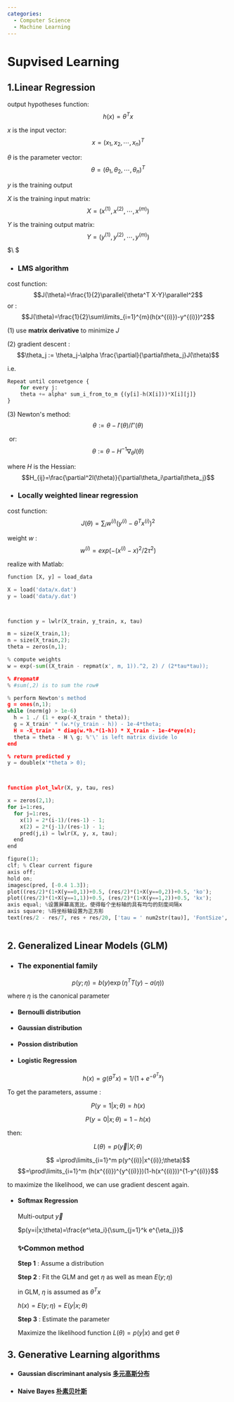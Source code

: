 ```yaml
---
categories: 
  - Computer Science
  - Machine Learning
---
```

# Supvised Learning

## 1.Linear Regression

output hypotheses function:	$$h(x)= \theta^Tx$$

$x$  is the input vector: $$x=(x_1,x_2,\cdots,x_n)^T$$

$\theta$  is the parameter vector:	$$\theta=(\theta_1,\theta_2,\cdots,\theta_n)^T$$

$y$  is the training output 

$X$ is the training input matrix:   $$X= (x^{(1)},x^{(2)},\cdots,x^{(m)})$$

$Y$ is the training output matrix:	$$Y=(y^{(1)},y^{(2)},\cdots,y^{(m)})$$

$\\ $ 

- ### LMS algorithm 

cost function:	$$J(\theta)=\frac{1}{2}\parallel{\theta^T X-Y}\parallel^2$$
 or : $$J(\theta)=\frac{1}{2}\sum\limits_{i=1}^{m}(h(x^{(i)})-y^{(i)})^2$$

(1) use **matrix derivative** to minimize $J$	 

(2) gradient descent :	$$\theta_j := \theta_j-\alpha \frac{\partial}{\partial\theta_j}J(\theta)$$

 <!--more-->

i.e. 

```python
Repeat until convetgence {
 	for every j:
  	theta += alpha* sum_i_from_to_m {(y[i]-h(X[i]))*X[i][j]}
}
```

 

(3) Newton's method:	
								 $$\theta:=\theta-{l'(\theta)}/{l''(\theta)}$$

​				 or:	$$\theta:=\theta-H^{-1}\nabla_\theta l(\theta)$$ 

where $H$ is the Hessian: $$H_{ij}=\frac{\partial^2l(\theta)}{\partial\theta_i\partial\theta_j}$$





- ### Locally weighted linear regression

cost function:   $$J(\theta)=\sum_i w^{(i)}(y^{(i)}-\theta^T x^{(i)})^2$$

weight $w$ :  	$$w^{(i)}=exp(-(x^{(i)}-x)^2/2\tau^2)$$



realize with Matlab:

```python
function [X, y] = load_data

X = load('data/x.dat')
y = load('data/y.dat')



function y = lwlr(X_train, y_train, x, tau)

m = size(X_train,1);
n = size(X_train,2);
theta = zeros(n,1);

% compute weights
w = exp(-sum((X_train - repmat(x', m, 1)).^2, 2) / (2*tau*tau));

% #repmat# 
% #sum(,2) is to sum the row#

% perform Newton's method
g = ones(n,1);
while (norm(g) > 1e-6)
  h = 1 ./ (1 + exp(-X_train * theta));
  g = X_train' * (w.*(y_train - h)) - 1e-4*theta;
  H = -X_train' * diag(w.*h.*(1-h)) * X_train - 1e-4*eye(n);
  theta = theta - H \ g; %'\' is left matrix divide lo
end

% return predicted y
y = double(x'*theta > 0);



function plot_lwlr(X, y, tau, res)

x = zeros(2,1);
for i=1:res,
  for j=1:res,
    x(1) = 2*(i-1)/(res-1) - 1;
    x(2) = 2*(j-1)/(res-1) - 1;
    pred(j,i) = lwlr(X, y, x, tau);
  end
end

figure(1);
clf; % Clear current figure
axis off;
hold on;
imagesc(pred, [-0.4 1.3]);
plot((res/2)*(1+X(y==0,1))+0.5, (res/2)*(1+X(y==0,2))+0.5, 'ko');
plot((res/2)*(1+X(y==1,1))+0.5, (res/2)*(1+X(y==1,2))+0.5, 'kx');
axis equal; %设置屏幕高宽比，使得每个坐标轴的具有均匀的刻度间隔x
axis square; %将坐标轴设置为正方形
text(res/2 - res/7, res + res/20, ['tau = ' num2str(tau)], 'FontSize', 18);



```



## 2. Generalized Linear Models (GLM)

- ### The exponential family

$$p(y;\eta)=b(y)\exp(\eta^T T(y)-a(\eta))$$

  where $\eta$  is the canonical parameter

- #### Bernoulli distribution

- #### Gaussian distribution

- #### Possion distribution

- #### Logistic Regression

  $$h(x)=g(\theta^T x)=1/(1+e^{-\theta^T x})$$

  

 To get the parameters, assume :

$$P(y=1| x;\theta)=h(x)$$

  $$P(y=0|x;\theta)=1-h(x)$$

  then:

  $$L(\theta)=p(\vec{y}|X;\theta)$$

$$ =\prod\limits_{i=1}^m p(y^{(i)}|x^{(i)};\theta)$$   $$=\prod\limits_{i=1}^m (h(x^{(i)})^{y^{(i)}})(1-h(x^{(i)}))^{1-y^{(i)}}$$


  to maximize the likelihood, we can use gradient descent again.

  

- #### Softmax Regression

  Multi-output $\vec{y}$

  $p(y=i|x;\theta)=\frac{e^\eta_i}{\sum_{j=1}^k e^{\eta_j}}$

  


  ### ✨Common method

  **Step 1**  :	Assume a distribution

  **Step 2** :	 Fit the GLM and get  $\eta$  as well as mean $E(y;\eta)$

  in GLM, $\eta$  is assumed as $\theta^T x$

  $h(x)=E(y;\eta)=E(y|x;\theta)$

  **Step 3**	:  Estimate the parameter

  Maximize  the likelihood function $L(\theta)=p(y|x)$ and get $\theta$





## 3. Generative Learning algorithms

- #### Gaussian discriminant analysis   [多元高斯分布](https://zhuanlan.zhihu.com/p/58987388)

- #### Naive Bayes		[朴素贝叶斯](https://zhuanlan.zhihu.com/p/25493221)
  

  